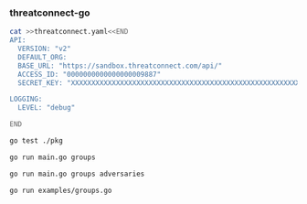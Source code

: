 ### threatconnect-go


```bash
cat >>threatconnect.yaml<<END
API:
  VERSION: "v2"
  DEFAULT_ORG:
  BASE_URL: "https://sandbox.threatconnect.com/api/"
  ACCESS_ID: "0000000000000000009887"
  SECRET_KEY: "XXXXXXXXXXXXXXXXXXXXXXXXXXXXXXXXXXXXXXXXXXXXXXXXXXXXXXXXXXXX"

LOGGING:
  LEVEL: "debug"

END
```

```bash
go test ./pkg
```

```bash
go run main.go groups
```


```bash
go run main.go groups adversaries
```


```bash
go run examples/groups.go
```
